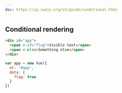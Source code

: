 ```yaml
---
doc: https://jp.vuejs.org/v2/guide/conditional.html
---
```


## Conditional rendering

```html
<div id="app">
  <span v-if="flag">Visible text</span>
  <span v-else>Something else</span>
</div>
```

```javascript
var app = new Vue({
  el: '#app',
  data: {
    flag: true
  }
})
```
